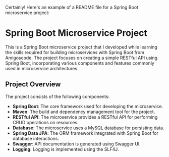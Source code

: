 Certainly! Here's an example of a README file for a Spring Boot microservice project:

# Spring Boot Microservice Project

This is a Spring Boot microservice project that I developed while learning the skills required for building microservices with Spring Boot from Amigoscode. The project focuses on creating a simple RESTful API using Spring Boot, incorporating various components and features commonly used in microservice architectures.

## Project Overview

The project consists of the following components:

- **Spring Boot**: The core framework used for developing the microservice.
- **Maven**: The build and dependency management tool for the project.
- **RESTful API**: The microservice provides a RESTful API for performing CRUD operations on resources.
- **Database**: The microservice uses a MySQL database for persisting data.
- **Spring Data JPA**: The ORM framework integrated with Spring Boot for database interactions.
- **Swagger**: API documentation is generated using Swagger UI.
- **Logging**: Logging is implemented using the SLF4J.
